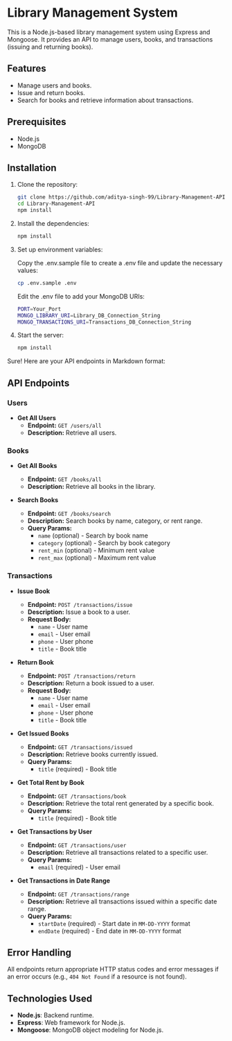 # Library Management System

This is a Node.js-based library management system using Express and Mongoose. It provides an API to manage users, books, and transactions (issuing and returning books).

## Features
- Manage users and books.
- Issue and return books.
- Search for books and retrieve information about transactions.

## Prerequisites
- Node.js
- MongoDB

## Installation

1. Clone the repository:

    ```sh
    git clone https://github.com/aditya-singh-99/Library-Management-API.git
    cd Library-Management-API
    npm install
    ```

2. Install the dependencies:

    ```sh
    npm install
    ```

2. Set up environment variables:

    Copy the .env.sample file to create a .env file and     update the necessary values:

    ```sh
    cp .env.sample .env
    ```

    Edit the .env file to add your MongoDB URIs:

    ```sh
    PORT=Your_Port
    MONGO_LIBRARY_URI=Library_DB_Connection_String
    MONGO_TRANSACTIONS_URI=Transactions_DB_Connection_String
    ```

4. Start the server:

    ```sh
    npm install
    ```

Sure! Here are your API endpoints in Markdown format:

## API Endpoints

### Users

- **Get All Users**
  - **Endpoint:** `GET /users/all`
  - **Description:** Retrieve all users.

### Books

- **Get All Books**
  - **Endpoint:** `GET /books/all`
  - **Description:** Retrieve all books in the library.

- **Search Books**
  - **Endpoint:** `GET /books/search`
  - **Description:** Search books by name, category, or rent range.
  - **Query Params:**
    - `name` (optional) - Search by book name
    - `category` (optional) - Search by book category
    - `rent_min` (optional) - Minimum rent value
    - `rent_max` (optional) - Maximum rent value

### Transactions

- **Issue Book**
  - **Endpoint:** `POST /transactions/issue`
  - **Description:** Issue a book to a user.
  - **Request Body:** 
    - `name` - User name
    - `email` - User email
    - `phone` - User phone
    - `title` - Book title

- **Return Book**
  - **Endpoint:** `POST /transactions/return`
  - **Description:** Return a book issued to a user.
  - **Request Body:**
    - `name` - User name
    - `email` - User email
    - `phone` - User phone
    - `title` - Book title

- **Get Issued Books**
  - **Endpoint:** `GET /transactions/issued`
  - **Description:** Retrieve books currently issued.
  - **Query Params:**
    - `title` (required) - Book title

- **Get Total Rent by Book**
  - **Endpoint:** `GET /transactions/book`
  - **Description:** Retrieve the total rent generated by a specific book.
  - **Query Params:**
    - `title` (required) - Book title

- **Get Transactions by User**
  - **Endpoint:** `GET /transactions/user`
  - **Description:** Retrieve all transactions related to a specific user.
  - **Query Params:**
    - `email` (required) - User email

- **Get Transactions in Date Range**
  - **Endpoint:** `GET /transactions/range`
  - **Description:** Retrieve all transactions issued within a specific date range.
  - **Query Params:**
    - `startDate` (required) - Start date in `MM-DD-YYYY` format
    - `endDate` (required) - End date in `MM-DD-YYYY` format

## Error Handling
All endpoints return appropriate HTTP status codes and error messages if an error occurs (e.g., `404 Not Found` if a resource is not found).

## Technologies Used
- **Node.js**: Backend runtime.
- **Express**: Web framework for Node.js.
- **Mongoose**: MongoDB object modeling for Node.js.
